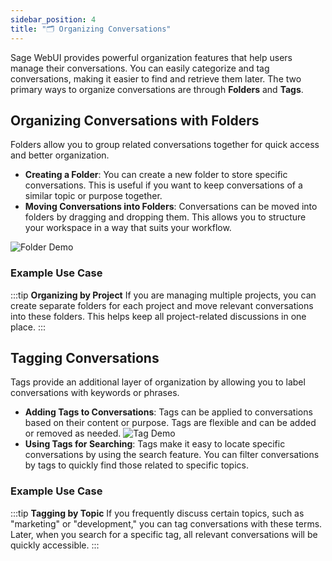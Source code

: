 ```yaml
---
sidebar_position: 4
title: "🗂️ Organizing Conversations"
---
```


Sage WebUI provides powerful organization features that help users manage their conversations. You can easily categorize and tag conversations, making it easier to find and retrieve them later. The two primary ways to organize conversations are through **Folders** and **Tags**.

## Organizing Conversations with Folders

Folders allow you to group related conversations together for quick access and better organization.

- **Creating a Folder**: You can create a new folder to store specific conversations. This is useful if you want to keep conversations of a similar topic or purpose together.
- **Moving Conversations into Folders**: Conversations can be moved into folders by dragging and dropping them. This allows you to structure your workspace in a way that suits your workflow.

![Folder Demo](/images/folder-demo.gif)

### Example Use Case

:::tip **Organizing by Project**
If you are managing multiple projects, you can create separate folders for each project and move relevant conversations into these folders. This helps keep all project-related discussions in one place.
:::

## Tagging Conversations

Tags provide an additional layer of organization by allowing you to label conversations with keywords or phrases.

- **Adding Tags to Conversations**: Tags can be applied to conversations based on their content or purpose. Tags are flexible and can be added or removed as needed.
![Tag Demo](/images/tag-demo.gif)
- **Using Tags for Searching**: Tags make it easy to locate specific conversations by using the search feature. You can filter conversations by tags to quickly find those related to specific topics.

### Example Use Case

:::tip **Tagging by Topic**
If you frequently discuss certain topics, such as "marketing" or "development," you can tag conversations with these terms. Later, when you search for a specific tag, all relevant conversations will be quickly accessible.
:::
